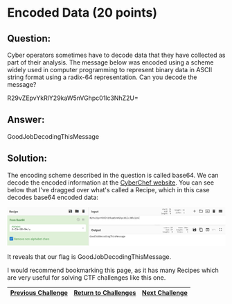 # Encoded Data (20 points)

## Question:

Cyber operators sometimes have to decode data that they have collected as part of their analysis. The message below was encoded using a scheme widely used in computer programming to represent binary data in ASCII string format using a radix-64 representation. Can you decode the message?

R29vZEpvYkRlY29kaW5nVGhpc01lc3NhZ2U=

## Answer:

GoodJobDecodingThisMessage

## Solution:

The encoding scheme described in the question is called base64. We can decode the encoded information at the [CyberChef website](https://gchq.github.io/CyberChef/#recipe=From_Base64('A-Za-z0-9%2B/%3D',true)&input=UjI5dlpFcHZZa1JsWTI5a2FXNW5WR2hwYzAxbGMzTmhaMlU9). You can see below that I've dragged over what's called a Recipe, which in this case decodes base64 encoded data:

[![flag.png](flag.png)](https://gchq.github.io/CyberChef/#recipe=From_Base64('A-Za-z0-9%2B/%3D',true)&input=UjI5dlpFcHZZa1JsWTI5a2FXNW5WR2hwYzAxbGMzTmhaMlU9)

It reveals that our flag is GoodJobDecodingThisMessage.

I would recommend bookmarking this page, as it has many Recipes which are very useful for solving CTF challenges like this one.

| [Previous Challenge](/Challenges/Collect-And-Operate/4/README.md#top) | [Return to Challenges](/Challenges/../../../#modules) | [Next Challenge](/Challenges/Collect-And-Operate/6/README.md#top) |
| :------- | :-----: | ------: |